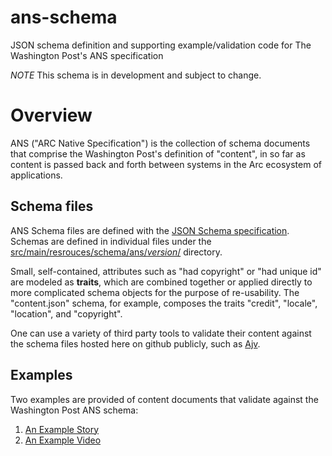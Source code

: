 # ans-schema
JSON schema definition and supporting example/validation code for The Washington Post's ANS specification

*NOTE* This schema is in development and subject to change.

# Overview
ANS ("ARC Native Specification") is the collection of schema documents that comprise the Washington Post's definition of "content", in so far as content is passed back and forth between systems in the Arc ecosystem of applications.

## Schema files
ANS Schema files are defined with the [JSON Schema specification](https://spacetelescope.github.io/understanding-json-schema/index.html).  Schemas are defined in individual files under the [src/main/resrouces/schema/ans/_version_/](src/main/resources/schema/ans/0.5.3/) directory.

Small, self-contained, attributes such as "had copyright" or "had unique id" are modeled as **traits**, which are combined together or applied directly to more complicated schema objects for the purpose of re-usability.  The "content.json" schema, for example, composes the traits "credit", "locale", "location", and "copyright".

One can use a variety of third party tools to validate their content against the schema files hosted here on github publicly, such as [Ajv](https://github.com/epoberezkin/ajv).


## Examples
Two examples are provided of content documents that validate against the Washington Post ANS schema:

1. [An Example Story](tests/fixtures/schema/0.5.3/story-fixture-tiny-house.json)
2. [An Example Video](tests/fixtures/schema/0.5.3/video-fixture-nationals.json)

